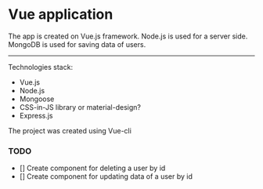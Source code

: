 # Vue application
The app is created on Vue.js framework. Node.js is used for a server side. MongoDB is used for saving data of users.

***

Technologies stack:

+ Vue.js
+ Node.js
+ Mongoose
+ CSS-in-JS library or material-design? 
+ Express.js

The project was created using Vue-cli

### TODO 
- [] Create component for deleting a user by id
- [] Create component for updating data of a user by id
